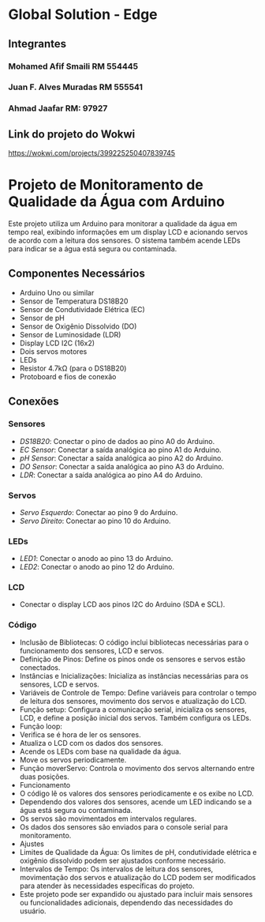 # Global Solution - Edge

## Integrantes
### Mohamed Afif Smaili RM 554445
### Juan F. Alves Muradas RM 555541
### Ahmad Jaafar RM: 97927

## Link do projeto do Wokwi
https://wokwi.com/projects/399225250407839745

# Projeto de Monitoramento de Qualidade da Água com Arduino

Este projeto utiliza um Arduino para monitorar a qualidade da água em tempo real, exibindo informações em um display LCD e acionando servos de acordo com a leitura dos sensores. O sistema também acende LEDs para indicar se a água está segura ou contaminada.

## Componentes Necessários

- Arduino Uno ou similar
- Sensor de Temperatura DS18B20
- Sensor de Condutividade Elétrica (EC)
- Sensor de pH
- Sensor de Oxigênio Dissolvido (DO)
- Sensor de Luminosidade (LDR)
- Display LCD I2C (16x2)
- Dois servos motores
- LEDs
- Resistor 4.7kΩ (para o DS18B20)
- Protoboard e fios de conexão

## Conexões

### Sensores

- *DS18B20*: Conectar o pino de dados ao pino A0 do Arduino.
- *EC Sensor*: Conectar a saída analógica ao pino A1 do Arduino.
- *pH Sensor*: Conectar a saída analógica ao pino A2 do Arduino.
- *DO Sensor*: Conectar a saída analógica ao pino A3 do Arduino.
- *LDR*: Conectar a saída analógica ao pino A4 do Arduino.

### Servos

- *Servo Esquerdo*: Conectar ao pino 9 do Arduino.
- *Servo Direito*: Conectar ao pino 10 do Arduino.

### LEDs

- *LED1*: Conectar o anodo ao pino 13 do Arduino.
- *LED2*: Conectar o anodo ao pino 12 do Arduino.

### LCD

- Conectar o display LCD aos pinos I2C do Arduino (SDA e SCL).

### Código
- Inclusão de Bibliotecas: O código inclui bibliotecas necessárias para o funcionamento dos sensores, LCD e servos.
- Definição de Pinos: Define os pinos onde os sensores e servos estão conectados.
- Instâncias e Inicializações: Inicializa as instâncias necessárias para os sensores, LCD e servos.
- Variáveis de Controle de Tempo: Define variáveis para controlar o tempo de leitura dos sensores, movimento dos servos e atualização do LCD.
- Função setup: Configura a comunicação serial, inicializa os sensores, LCD, e define a posição inicial dos servos. Também configura os LEDs.
- Função loop:
 - Verifica se é hora de ler os sensores.
 - Atualiza o LCD com os dados dos sensores.
 - Acende os LEDs com base na qualidade da água.
 - Move os servos periodicamente.
 - Função moverServo: Controla o movimento dos servos alternando entre duas posições.
- Funcionamento
 - O código lê os valores dos sensores periodicamente e os exibe no LCD.
 - Dependendo dos valores dos sensores, acende um LED indicando se a água está segura ou contaminada.
 - Os servos são movimentados em intervalos regulares.
 - Os dados dos sensores são enviados para o console serial para monitoramento.
- Ajustes
 - Limites de Qualidade da Água: Os limites de pH, condutividade elétrica e oxigênio dissolvido podem ser ajustados conforme necessário.
 - Intervalos de Tempo: Os intervalos de leitura dos sensores, movimentação dos servos e atualização do LCD podem ser modificados para atender às necessidades específicas do projeto.
 - Este projeto pode ser expandido ou ajustado para incluir mais sensores ou funcionalidades adicionais, dependendo das necessidades do usuário.
